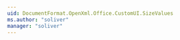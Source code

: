 ```yaml
---
uid: DocumentFormat.OpenXml.Office.CustomUI.SizeValues
ms.author: "soliver"
manager: "soliver"
---
```

